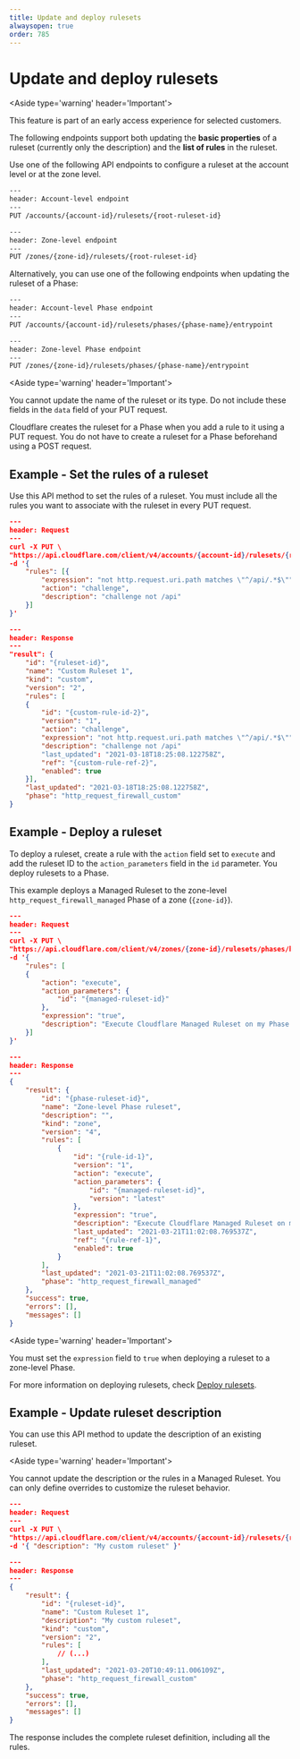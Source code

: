 ```yaml
---
title: Update and deploy rulesets
alwaysopen: true
order: 785
---
```


# Update and deploy rulesets

<Aside type='warning' header='Important'>

This feature is part of an early access experience for selected customers.

</Aside>

The following endpoints support both updating the **basic properties** of a ruleset (currently only the description) and the **list of rules** in the ruleset. 

Use one of the following API endpoints to configure a ruleset at the account level or at the zone level.

```bash
---
header: Account-level endpoint
---
PUT /accounts/{account-id}/rulesets/{root-ruleset-id}
```

```bash
---
header: Zone-level endpoint
---
PUT /zones/{zone-id}/rulesets/{root-ruleset-id}
```

Alternatively, you can use one of the following endpoints when updating the ruleset of a Phase:

```bash
---
header: Account-level Phase endpoint
---
PUT /accounts/{account-id}/rulesets/phases/{phase-name}/entrypoint
```

```bash
---
header: Zone-level Phase endpoint
---
PUT /zones/{zone-id}/rulesets/phases/{phase-name}/entrypoint
```

<Aside type='warning' header='Important'>

You cannot update the name of the ruleset or its type. Do not include these fields in the `data` field of your PUT request.

Cloudflare creates the ruleset for a Phase when you add a rule to it using a PUT request. You do not have to create a ruleset for a Phase beforehand using a POST request.

</Aside>

## Example - Set the rules of a ruleset

Use this API method to set the rules of a ruleset. You must include all the rules you want to associate with the ruleset in every PUT request.

```json
---
header: Request
---
curl -X PUT \
"https://api.cloudflare.com/client/v4/accounts/{account-id}/rulesets/{ruleset-id}" \
-d '{
    "rules": [{
        "expression": "not http.request.uri.path matches \"^/api/.*$\"",
        "action": "challenge",
        "description": "challenge not /api"
    }]
}'
```

```json
---
header: Response
---
"result": {
    "id": "{ruleset-id}",
    "name": "Custom Ruleset 1",
    "kind": "custom",
    "version": "2",
    "rules": [
    {
        "id": "{custom-rule-id-2}",
        "version": "1",
        "action": "challenge",
        "expression": "not http.request.uri.path matches \"^/api/.*$\"",
        "description": "challenge not /api"
        "last_updated": "2021-03-18T18:25:08.122758Z",
        "ref": "{custom-rule-ref-2}",
        "enabled": true
    }],
    "last_updated": "2021-03-18T18:25:08.122758Z",
    "phase": "http_request_firewall_custom"
}
```

## Example - Deploy a ruleset

To deploy a ruleset, create a rule with the `action` field set to `execute` and add the ruleset ID to the `action_parameters` field in the `id` parameter. You deploy rulesets to a Phase.

This example deploys a Managed Ruleset to the zone-level `http_request_firewall_managed` Phase of a zone (`{zone-id}`).

```json
---
header: Request
---
curl -X PUT \
"https://api.cloudflare.com/client/v4/zones/{zone-id}/rulesets/phases/http_request_firewall_managed/entrypoint" \
-d '{
    "rules": [
    {
        "action": "execute",
        "action_parameters": {
            "id": "{managed-ruleset-id}"
        },
        "expression": "true",
        "description": "Execute Cloudflare Managed Ruleset on my Phase ruleset"
    }]
}'
```

```json
---
header: Response
---
{
    "result": {
        "id": "{phase-ruleset-id}",
        "name": "Zone-level Phase ruleset",
        "description": "",
        "kind": "zone",
        "version": "4",
        "rules": [
            {
                "id": "{rule-id-1}",
                "version": "1",
                "action": "execute",
                "action_parameters": {
                    "id": "{managed-ruleset-id}",
                    "version": "latest"
                },
                "expression": "true",
                "description": "Execute Cloudflare Managed Ruleset on my Phase ruleset",
                "last_updated": "2021-03-21T11:02:08.769537Z",
                "ref": "{rule-ref-1}",
                "enabled": true
            }
        ],
        "last_updated": "2021-03-21T11:02:08.769537Z",
        "phase": "http_request_firewall_managed"
    },
    "success": true,
    "errors": [],
    "messages": []
}
```

<Aside type='warning' header='Important'>

You must set the `expression` field to `true` when deploying a ruleset to a zone-level Phase.

</Aside>

For more information on deploying rulesets, check [Deploy rulesets](/cf-rulesets/deploy-rulesets).


## Example - Update ruleset description

You can use this API method to update the description of an existing ruleset. 

<Aside type='warning' header='Important'>

You cannot update the description or the rules in a Managed Ruleset. You can only define overrides to customize the ruleset behavior.

</Aside>

```json
---
header: Request
---
curl -X PUT \
"https://api.cloudflare.com/client/v4/accounts/{account-id}/rulesets/{ruleset-id}" \
-d '{ "description": "My custom ruleset" }'
```

```json
---
header: Response
---
{
    "result": {
        "id": "{ruleset-id}",
        "name": "Custom Ruleset 1",
        "description": "My custom ruleset",
        "kind": "custom",
        "version": "2",
        "rules": [
            // (...)
        ],
        "last_updated": "2021-03-20T10:49:11.006109Z",
        "phase": "http_request_firewall_custom"
    },
    "success": true,
    "errors": [],
    "messages": []
}
```

The response includes the complete ruleset definition, including all the rules.
